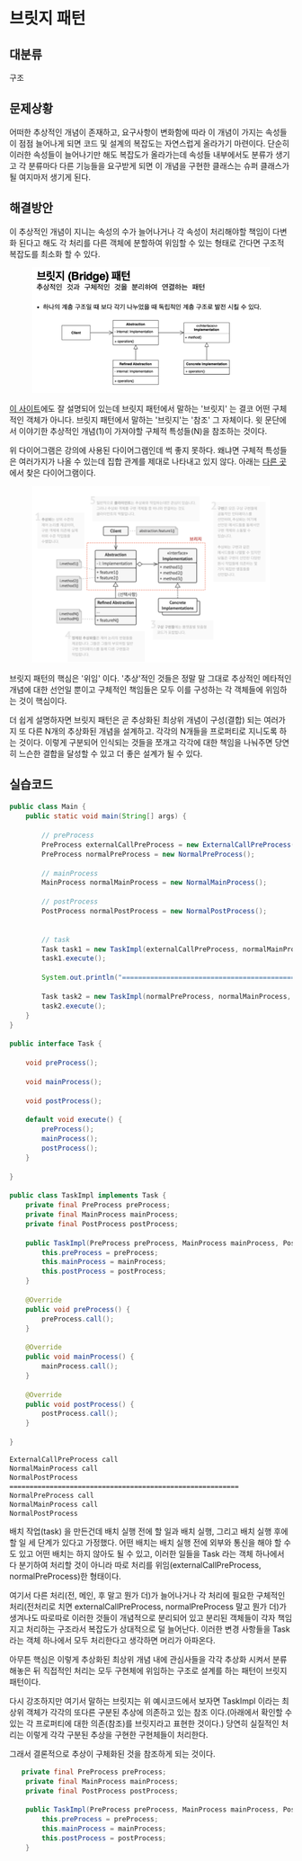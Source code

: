 # 브릿지 패턴

## 대분류

구조



## 문제상황

어떠한 추상적인 개념이 존재하고, 요구사항이 변화함에 따라 이 개념이 가지는 속성들이 점점 늘어나게 되면 코드 및 설계의 복잡도는 자연스럽게 올라가기 마련이다. 단순히 이러한 속성들이 늘어나기만 해도 복잡도가 올라가는데 속성들 내부에서도 분류가 생기고 각 분류마다 다른 기능들을 요구받게 되면 이 개념을 구현한 클래스는 슈퍼 클래스가 될 여지마저 생기게 된다.



## 해결방안

이 추상적인 개념이 지니는 속성의 수가 늘어나거나 각 속성이 처리해야할 책임이 다변화 된다고 해도 각 처리를 다른 객체에 분할하여 위임할 수 있는 형태로 간다면 구조적 복잡도를 최소화 할 수 있다.

<figure><img src="../../../.gitbook/assets/image (1).png" alt=""><figcaption></figcaption></figure>

[이 사이트](https://refactoring.guru/ko/design-patterns/bridge)에도 잘 설명되어 있는데 브릿지 패턴에서 말하는 '브릿지' 는 결코 어떤 구체적인 객체가 아니다. 브릿지 패턴에서 말하는 '브릿지'는 '참조' 그 자체이다. 윗 문단에서 이야기한 추상적인 개념(1)이 가져야할 구체적 특성들(N)을 참조하는 것이다.

위 다이어그램은 강의에 사용된 다이어그램인데 썩 좋지 못하다. 왜냐면 구체적 특성들은 여러가지가 나올 수 있는데 집합 관계를 제대로 나타내고 있지 않다. 아래는 [다른 곳](https://refactoring.guru/ko/design-patterns/bridge)에서 찾은 다이어그램이다.

<figure><img src="../../../.gitbook/assets/image (2).png" alt=""><figcaption></figcaption></figure>

브릿지 패턴의 핵심은 '위임' 이다. '추상'적인 것들은 정말 말 그대로 추상적인 메타적인 개념에 대한 선언일 뿐이고 구체적인 책임들은 모두 이를 구성하는 각 객체들에 위임하는 것이 핵심이다.

더 쉽게 설명하자면 브릿지 패턴은 곧 추상화된 최상위 개념이 구성(결합) 되는 여러가지 또 다른 N개의 추상화된 개념을 설계하고. 각각의 N개들을 프로퍼티로 지니도록 하는 것이다. 이렇게 구분되어 인식되는 것들을 쪼개고 각각에 대한 책임을 나눠주면 당연히 느슨한 결합을 달성할 수 있고 더 좋은 설계가 될 수 있다.



## 실습코드

```java
public class Main {
    public static void main(String[] args) {

        // preProcess
        PreProcess externalCallPreProcess = new ExternalCallPreProcess();
        PreProcess normalPreProcess = new NormalPreProcess();

        // mainProcess
        MainProcess normalMainProcess = new NormalMainProcess();

        // postProcess
        PostProcess normalPostProcess = new NormalPostProcess();


        // task
        Task task1 = new TaskImpl(externalCallPreProcess, normalMainProcess, normalPostProcess);
        task1.execute();

        System.out.println("=========================================================");

        Task task2 = new TaskImpl(normalPreProcess, normalMainProcess, normalPostProcess);
        task2.execute();
    }
}

public interface Task {

    void preProcess();

    void mainProcess();

    void postProcess();

    default void execute() {
        preProcess();
        mainProcess();
        postProcess();
    }

}

public class TaskImpl implements Task {
    private final PreProcess preProcess;
    private final MainProcess mainProcess;
    private final PostProcess postProcess;

    public TaskImpl(PreProcess preProcess, MainProcess mainProcess, PostProcess postProcess) {
        this.preProcess = preProcess;
        this.mainProcess = mainProcess;
        this.postProcess = postProcess;
    }

    @Override
    public void preProcess() {
        preProcess.call();
    }

    @Override
    public void mainProcess() {
        mainProcess.call();
    }

    @Override
    public void postProcess() {
        postProcess.call();
    }

}
```

```
ExternalCallPreProcess call
NormalMainProcess call
NormalPostProcess
=========================================================
NormalPreProcess call
NormalMainProcess call
NormalPostProcess

```

배치 작업(task) 을 만든건데 배치 실행 전에 할 일과 배치 실행, 그리고 배치 실행 후에 할 일 세 단계가 있다고 가정했다. 어떤 배치는 배치 실행 전에 외부와 통신을 해야 할 수도 있고 어떤 배치는 하지 않아도 될 수 있고, 이러한 일들을 Task 라는 객체 하나에서 다 분기하여 처리할 것이 아니라 따로 처리를 위임(externalCallPreProcess, normalPreProcess)한 형태이다.

여기서 다른 처리(전, 메인, 후 말고 뭔가 더)가 늘어나거나 각 처리에 필요한 구체적인 처리(전처리로 치면 externalCallPreProcess, normalPreProcess 말고 뭔가 더)가 생겨나도 따로따로 이러한 것들이 개념적으로 분리되어 있고 분리된 객체들이 각자 책임지고 처리하는 구조라서 복잡도가 상대적으로 덜 늘어난다. 이러한 변경 사항들을 Task 라는 객체 하나에서 모두 처리한다고 생각하면 머리가 아파온다.

아무튼 핵심은 이렇게 추상화된 최상위 개념 내에 관심사들을 각각 추상화 시켜서 분류해놓은 뒤 직접적인 처리는 모두 구현체에 위임하는 구조로 설계를 하는 패턴이 브릿지 패턴이다.

다시 강조하지만 여기서 말하는 브릿지는 위 예시코드에서 보자면 TaskImpl 이라는 최상위 객체가 각각의 또다른 구분된 추상에 의존하고 있는 참조 이다.(아래에서 확인할 수 있는 각 프로퍼티에 대한 의존(참조)를 브릿지라고 표현한 것이다.) 당연히 실질적인 처리는 이렇게 각각 구분된 추상을 구현한 구현체들이 처리한다.

그래서 결론적으로 추상이 구체화된 것을 참조하게 되는 것이다.

```java
   private final PreProcess preProcess;
    private final MainProcess mainProcess;
    private final PostProcess postProcess;

    public TaskImpl(PreProcess preProcess, MainProcess mainProcess, PostProcess postProcess) {
        this.preProcess = preProcess;
        this.mainProcess = mainProcess;
        this.postProcess = postProcess;
    }
```

